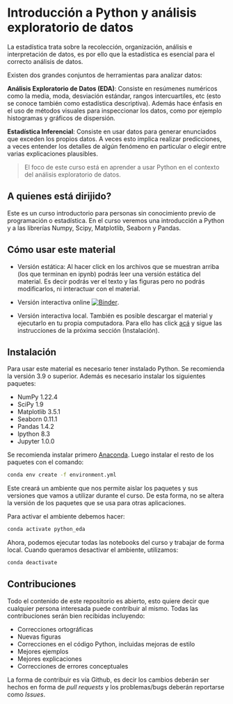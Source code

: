 # Introducción a Python y análisis exploratorio de datos

La estadística trata sobre la recolección, organización, análisis e interpretación de datos, es por ello que la estadística es esencial para el correcto análisis de datos. 

Existen dos grandes conjuntos de herramientas para analizar datos:

**Análisis Exploratorio de Datos (EDA)**: Consiste en resúmenes numéricos como la media, moda, desviación estándar, rangos intercuartiles, etc (esto se conoce también como estadística descriptiva). Además hace énfasis en el uso de métodos visuales para inspeccionar los datos, como por ejemplo histogramas y gráficos de dispersión.

**Estadística Inferencial**: Consiste en usar datos para generar enunciados que exceden los propios datos. A veces esto implica realizar predicciones, a veces entender los detalles de algún fenómeno en particular o elegir entre varias explicaciones plausibles.

> El foco de este curso está en aprender a usar Python en el contexto del análisis exploratorio de datos.

## A quienes está dirijido?

Este es un curso introductorio para personas sin conocimiento previo de programación o estadística. En el curso veremos una introducción a Python y a las librerías Numpy, Scipy, Matplotlib, Seaborn y Pandas.

## Cómo usar este material

* Versión estática: Al hacer click en los archivos que se muestran arriba (los que terminan en ipynb) podrás leer una versión estática del material. Es decir podrás ver el texto y las figuras pero no podrás modificarlos, ni interactuar con el material.

* Versión interactiva online [![Binder](https://mybinder.org/badge_logo.svg)](https://mybinder.org/v2/gh/Grupo-de-modelado-probabilista/python_eda/HEAD).

* Versión interactiva local. También es posible descargar el material y ejecutarlo en tu propia computadora. Para ello has click [acá](https://github.com/Grupo-de-modelado-probabilista/python_eda/archive/refs/heads/main.zip) y sigue las instrucciones de la próxima sección (Instalación).


## Instalación
Para usar este material es necesario tener instalado Python. Se recomienda la versión 3.9 o superior. Además es necesario instalar los siguientes paquetes:

* NumPy 1.22.4
* SciPy 1.9
* Matplotlib 3.5.1
* Seaborn 0.11.1
* Pandas 1.4.2
* Ipython 8.3
* Jupyter 1.0.0

Se recomienda instalar primero [Anaconda](https://www.anaconda.com/products/distribution). Luego instalar el resto de los paquetes con el comando:

```bash
conda env create -f environment.yml
```

Este creará un ambiente que nos permite aislar los paquetes y sus versiones que vamos a utilizar durante el curso.
De esta forma, no se altera la versión de los paquetes que se usa para otras aplicaciones.

Para activar el ambiente debemos hacer:

```bash
conda activate python_eda
```

Ahora, podemos ejecutar todas las notebooks del curso y trabajar de forma local.
Cuando queramos desactivar el ambiente, utilizamos:

```bash
conda deactivate
```

## Contribuciones
Todo el contenido de este repositorio es abierto, esto quiere decir que cualquier persona interesada puede contribuir al mismo. Todas las contribuciones serán bien recibidas incluyendo:

* Correcciones ortográficas
* Nuevas figuras
* Correcciones en el código Python, incluidas mejoras de estilo
* Mejores ejemplos
* Mejores explicaciones 
* Correcciones de errores conceptuales

La forma de contribuir es vía Github, es decir los cambios deberán ser hechos en forma de _pull requests_ y los problemas/bugs deberán reportarse como _Issues_.

